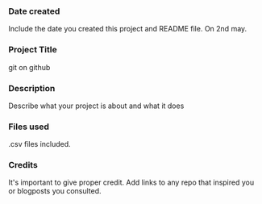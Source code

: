 ### Date created
Include the date you created this project and README file.
On 2nd may.
### Project Title
git on github

### Description
Describe what your project is about and what it does

### Files used
.csv files included.

### Credits
It's important to give proper credit. Add links to any repo that inspired you or blogposts you consulted.

